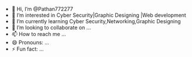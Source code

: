 - 👋 Hi, I’m @Pathan772277
- 👀 I’m interested in Cyber Security|Graphic Designing |Web development
- 🌱 I’m currently learning Cyber Security,Networking,Graphic Designing
- 💞️ I’m looking to collaborate on ...
- 📫 How to reach me ...
- 😄 Pronouns: ...
- ⚡ Fun fact: ...

<!---
Pathan772277/Pathan772277 is a ✨ special ✨ repository because its `README.md` (this file) appears on your GitHub profile.
You can click the Preview link to take a look at your changes.
--->
